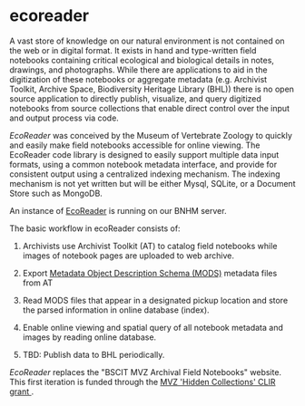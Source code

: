 # ecoreader

A vast store of knowledge on our natural environment is not contained on the web or in digital format. It exists in hand and type-written field notebooks containing critical ecological and biological details in notes, drawings, and photographs.  While there are applications to aid in the digitization of these notebooks or aggregate metadata (e.g. Archivist Toolkit, Archive Space, Biodiversity Heritage Library (BHL)) there is no open source application to directly publish, visualize, and query digitized notebooks from source collections that enable direct control over the input and output process via code.

_EcoReader_ was conceived by the Museum of Vertebrate Zoology to quickly and easily make field notebooks accessible for online viewing.  The EcoReader code library is designed to easily support multiple data input formats, using a common notebook metadata interface, and provide for consistent output using a centralized indexing mechanism.  The indexing mechanism is not yet written but will be either Mysql, SQLite, or a Document Store such as MongoDB.    

An instance of [EcoReader](http://ecoreader.berkeley.edu/) is running on our BNHM server.

The basic workflow in ecoReader consists of:

1. Archivists use Archivist Toolkit (AT) to catalog field notebooks while images of notebook pages are uploaded to web archive.

2. Export <a href='http://www.loc.gov/standards/mods/'>Metadata Object Description Schema (MODS)</a> metadata files from AT

3. Read MODS files that appear in a designated pickup location and store the parsed information in online database (index).

4. Enable online viewing and spatial query of all notebook metadata and images by reading online database.

5. TBD: Publish data to BHL periodically.
     
_EcoReader_ replaces the "BSCIT MVZ Archival Field Notebooks" website. This first iteration is funded through the [MVZ 'Hidden Collections' CLIR grant ](http://www.clir.org/hiddencollections/awards/for-2011).

